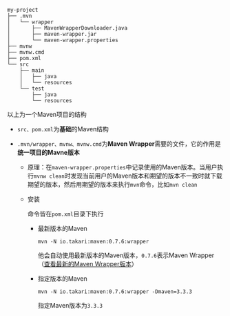 ```text
my-project
├── .mvn
│   └── wrapper
│       ├── MavenWrapperDownloader.java
│       ├── maven-wrapper.jar
│       └── maven-wrapper.properties
├── mvnw
├── mvnw.cmd
├── pom.xml
└── src
    ├── main
    │   ├── java
    │   └── resources
    └── test
        ├── java
        └── resources
```

以上为一个Maven项目的结构

- `src、pom.xml`为**基础**的Maven结构

- `.mvn/wrapper、mvnw、mvnw.cmd`为**Maven Wrapper**需要的文件，它的作用是**统一项目的Mavne版本**

  - 原理：在`maven-wrapper.properties`中记录使用的Maven版本。当用户执行`mvnw clean`时发现当前用户的Maven版本和期望的版本不一致时就下载期望的版本，然后用期望的版本来执行`mvn`命令，比如`mvn clean`

  - 安装

    命令皆在`pom.xml`目录下执行

    - 最新版本的Maven

      ```shell
      mvn -N io.takari:maven:0.7.6:wrapper
      ```

      他会自动使用最新版本的Maven版本，`0.7.6`表示Maven Wrapper（[查看最新的Maven Wrapper版本](https://github.com/takari/maven-wrapper)）

    - 指定版本的Maven

      ```shell
      mvn -N io.takari:maven:0.7.6:wrapper -Dmaven=3.3.3
      ```

      指定Maven版本为`3.3.3`

